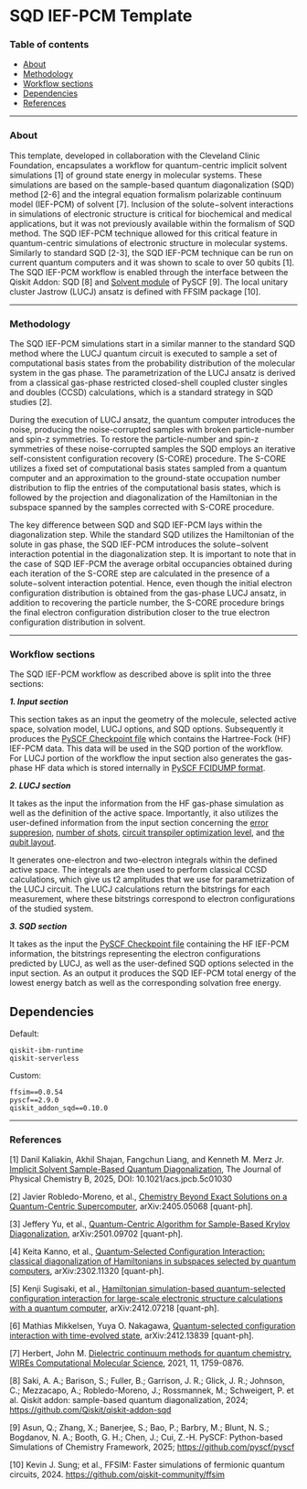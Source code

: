 # SQD IEF-PCM Template

### Table of contents

* [About](#about)
* [Methodology](#methodology)
* [Workflow sections](#workflow-sections)
* [Dependencies](#dependencies)
* [References](#references)

----------------------------------------------------------------------------------------------------
### About

This template, developed in collaboration with the Cleveland Clinic Foundation, encapsulates a workflow for quantum-centric implicit solvent simulations [1] of ground state energy in molecular systems. These simulations are based on the sample-based quantum diagonalization (SQD) method [2-6] and the integral equation formalism polarizable continuum model (IEF-PCM) of solvent [7]. Inclusion of the solute−solvent interactions in simulations of electronic structure is critical for biochemical and medical applications, but it was not previously available within the formalism of SQD method. The SQD IEF-PCM technique allowed for this critical feature in quantum-centric simulations of electronic structure in molecular systems. Similarly to standard SQD [2-3], the SQD IEF-PCM technique can be run on current quantum computers and it was shown to scale to over 50 qubits [1]. The SQD IEF-PCM workflow is enabled through the interface between the Qiskit Addon: SQD [8] and [Solvent module](https://pyscf.org/user/solvent.html) of PySCF [9]. The local unitary cluster Jastrow (LUCJ) ansatz is defined with FFSIM package [10]. 

----------------------------------------------------------------------------------------------------
### Methodology

The SQD IEF-PCM simulations start in a similar manner to the standard SQD method where the LUCJ quantum circuit is executed to sample a set of computational basis states from the probability distribution of the molecular system in the gas phase. The parametrization of the LUCJ ansatz is derived from a classical gas-phase restricted closed-shell coupled cluster singles and doubles (CCSD) calculations, which is a standard strategy in SQD studies [2].

 During the execution of LUCJ ansatz, the quantum computer introduces the noise, producing the noise-corrupted samples with broken particle-number and spin-z symmetries. To restore the particle-number and spin-z symmetries of these noise-corrupted samples the SQD employs an iterative self-consistent configuration recovery (S-CORE) procedure. The S-CORE utilizes a fixed set of computational basis states sampled from a quantum computer and an approximation to the ground-state occupation number distribution to flip the entries of the computational basis states, which is followed by the projection and diagonalization of the Hamiltonian in the subspace spanned by the samples corrected with S-CORE procedure. 

The key difference between SQD and SQD IEF-PCM lays within the diagonalization step. While the standard SQD utilizes the Hamiltonian of the solute in gas phase, the SQD IEF-PCM introduces the solute−solvent interaction potential in the diagonalization step.  It is important to note that in the case of SQD IEF-PCM the average orbital occupancies obtained during each iteration of the S-CORE step are calculated in the presence of a solute−solvent interaction potential. Hence, even though the initial electron configuration distribution is obtained from the gas-phase LUCJ ansatz, in addition to recovering the particle number, the S-CORE procedure brings the final electron configuration distribution closer to the true electron configuration distribution in solvent.

----------------------------------------------------------------------------------------------------
### Workflow sections

The SQD IEF-PCM workflow as described above is split into the three sections:

***1. Input section***

This section takes as an input the geometry of the molecule, selected active space, solvation model, LUCJ options, and SQD options. Subsequently it produces the [PySCF Checkpoint file](https://github.com/pyscf/pyscf.github.io/blob/master/examples/misc/02-chkfile.py) which contains the Hartree-Fock (HF) IEF-PCM data. This data will be used in the SQD portion of the workflow. For LUCJ portion of the workflow the input section also generates the gas-phase HF data which is stored internally in [PySCF FCIDUMP format](https://github.com/pyscf/pyscf.github.io/blob/master/examples/tools/01-fcidump.py). 

***2. LUCJ section***

It takes as the input the information from the HF gas-phase simulation as well as the definition of the active space. Importantly, it also utilizes the user-defined  information from the input section concerning the [error suppresion](https://docs.quantum.ibm.com/guides/configure-error-suppression), [number of shots](https://docs.quantum.ibm.com/api/qiskit/0.43/qiskit.primitives.Sampler), [circuit transpiler optimization level](https://docs.quantum.ibm.com/guides/set-optimization), and [the qubit layout](https://docs.quantum.ibm.com/api/qiskit/qiskit.transpiler.TranspileLayout).

It generates one-electron and two-electron integrals within the defined active space. The integrals are then used to perform classical CCSD calculations, which give us t2 amplitudes that we use for parametrization of the LUCJ circuit. The LUCJ calculations return the bitstrings for each measurement, where these bitstrings correspond to electron configurations of the studied system.

***3. SQD section***

It takes as the input the [PySCF Checkpoint file](https://github.com/pyscf/pyscf.github.io/blob/master/examples/misc/02-chkfile.py) containing the HF IEF-PCM information, the bitstrings representing the electron configurations predicted by LUCJ, as well as the user-defined SQD options selected in the input section. As an output it produces the SQD IEF-PCM total energy of the lowest energy batch as well as the corresponding solvation free energy. 


## Dependencies

Default:
```
qiskit-ibm-runtime
qiskit-serverless
````

Custom:
```
ffsim==0.0.54
pyscf==2.9.0
qiskit_addon_sqd==0.10.0
```

----------------------------------------------------------------------------------------------------
### References

[1] Danil Kaliakin, Akhil Shajan, Fangchun Liang, and Kenneth M. Merz Jr. [Implicit Solvent Sample-Based Quantum Diagonalization](https://pubs.acs.org/doi/10.1021/acs.jpcb.5c01030), The Journal of Physical Chemistry B, 2025, DOI: 10.1021/acs.jpcb.5c01030

[2] Javier Robledo-Moreno, et al., [Chemistry Beyond Exact Solutions on a Quantum-Centric Supercomputer](https://arxiv.org/abs/2405.05068), arXiv:2405.05068 [quant-ph].

[3] Jeffery Yu, et al., [Quantum-Centric Algorithm for Sample-Based Krylov Diagonalization](https://arxiv.org/abs/2501.09702), arXiv:2501.09702 [quant-ph].

[4] Keita Kanno, et al., [Quantum-Selected Configuration Interaction: classical diagonalization of Hamiltonians in subspaces selected by quantum computers](https://arxiv.org/abs/2302.11320), arXiv:2302.11320 [quant-ph].

[5] Kenji Sugisaki, et al., [Hamiltonian simulation-based quantum-selected configuration interaction for large-scale electronic structure calculations with a quantum computer](https://arxiv.org/abs/2412.07218), arXiv:2412.07218 [quant-ph].

[6] Mathias Mikkelsen, Yuya O. Nakagawa, [Quantum-selected configuration interaction with time-evolved state](https://arxiv.org/abs/2412.13839), arXiv:2412.13839 [quant-ph].

[7] Herbert, John M. [Dielectric continuum methods for quantum chemistry. WIREs Computational Molecular Science](https://wires.onlinelibrary.wiley.com/doi/10.1002/wcms.1519), 2021, 11, 1759-0876.

[8] Saki, A. A.; Barison, S.; Fuller, B.; Garrison, J. R.; Glick, J. R.; Johnson, C.; Mezzacapo, A.; Robledo-Moreno, J.; Rossmannek, M.; Schweigert, P. et al. Qiskit addon: sample-based quantum diagonalization, 2024; https://github.com/Qiskit/qiskit-addon-sqd

[9] Asun, Q.; Zhang, X.; Banerjee, S.; Bao, P.; Barbry, M.; Blunt, N. S.; Bogdanov, N. A.; Booth, G. H.; Chen, J.; Cui, Z.-H. PySCF: Python-based Simulations of Chemistry Framework, 2025; https://github.com/pyscf/pyscf

[10] Kevin J. Sung; et al., FFSIM: Faster simulations of fermionic quantum circuits, 2024. https://github.com/qiskit-community/ffsim